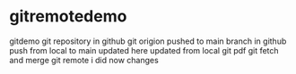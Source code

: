 # gitremotedemo
gitdemo
git repository in github
git origion
pushed to main branch in github
push from local to main
updated here 
updated from local
git pdf
git fetch and merge
git remote
i did now changes
